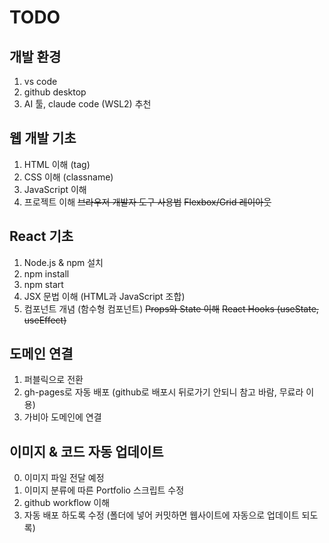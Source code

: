# TODO

## 개발 환경
1. vs code
2. github desktop
3. AI 툴, claude code (WSL2) 추천

## 웹 개발 기초
1. HTML 이해    (tag)
2. CSS 이해     (classname)
3. JavaScript 이해
4. 프로젝트 이해
~~브라우저 개발자 도구 사용법~~
~~Flexbox/Grid 레이아웃~~

## React 기초
1. Node.js & npm 설치
2. npm install
3. npm start
4. JSX 문법 이해 (HTML과 JavaScript 조합)
5. 컴포넌트 개념 (함수형 컴포넌트)
~~Props와 State 이해~~
~~React Hooks (useState, useEffect)~~

## 도메인 연결
1. 퍼블릭으로 전환
2. gh-pages로 자동 배포
(github로 배포시 뒤로가기 안되니 참고 바람, 무료라 이용)
3. 가비아 도메인에 연결

## 이미지 & 코드 자동 업데이트
0. 이미지 파일 전달 예정
1. 이미지 분류에 따른 Portfolio 스크립트 수정
2. github workflow 이해
3. 자동 배포 하도록 수정
(폴더에 넣어 커밋하면 웹사이트에 자동으로 업데이트 되도록)